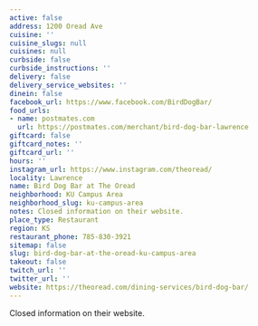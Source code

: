 ```yaml
---
active: false
address: 1200 Oread Ave
cuisine: ''
cuisine_slugs: null
cuisines: null
curbside: false
curbside_instructions: ''
delivery: false
delivery_service_websites: ''
dinein: false
facebook_url: https://www.facebook.com/BirdDogBar/
food_urls:
- name: postmates.com
  url: https://postmates.com/merchant/bird-dog-bar-lawrence
giftcard: false
giftcard_notes: ''
giftcard_url: ''
hours: ''
instagram_url: https://www.instagram.com/theoread/
locality: Lawrence
name: Bird Dog Bar at The Oread
neighborhood: KU Campus Area
neighborhood_slug: ku-campus-area
notes: Closed information on their website.
place_type: Restaurant
region: KS
restaurant_phone: 785-830-3921
sitemap: false
slug: bird-dog-bar-at-the-oread-ku-campus-area
takeout: false
twitch_url: ''
twitter_url: ''
website: https://theoread.com/dining-services/bird-dog-bar/
---
```


Closed information on their website.